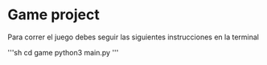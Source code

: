 # Game project



Para correr el juego debes seguir las siguientes instrucciones en la terminal

'''sh
cd game
python3 main.py
 '''
